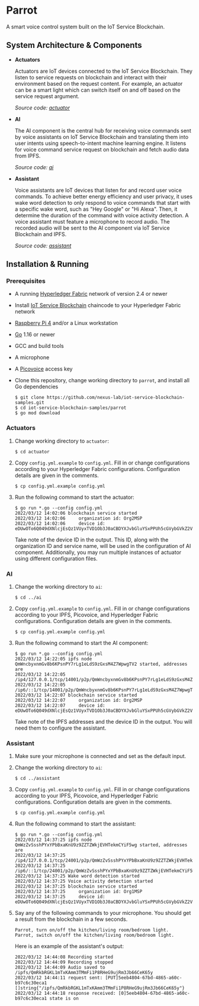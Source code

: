 # Parrot

A smart voice control system built on the IoT Service Blockchain.

## System Architecture & Components

- **Actuators**

  Actuators are IoT devices connected to the IoT Service Blockchain.
  They listen to service requests on blockchain and interact with their environment based on the
  request content.
  For example, an actuator can be a smart light which can switch itself on and off based on
  the service request argument.

  _Source code: [actuator](actuator/)_

- **AI**

  The AI component is the central hub for receiving voice commands sent by voice assistants on IoT
  Service Blockchain and translating them into user intents using speech-to-intent machine learning
  engine.
  It listens for voice command service request on blockchain and fetch audio data from IPFS.

  _Source code: [ai](ai/)_

- **Assistant**

  Voice assistants are IoT devices that listen for and record user voice commands.
  To achieve better energy efficiency and user privacy, it uses wake word detection to only respond
  to voice commands that start with a specific wake word, such as "Hey Google" or "Hi Alexa".
  Then, it determine the duration of the command with voice activity detection.
  A voice assistant must feature a microphone to record audio.
  The recorded audio will be sent to the AI component via IoT Service Blockchain and IPFS.

  _Source code: [assistant](assistant/)_

## Installation & Running

### Prerequisites

- A running [Hyperledger Fabric](https://www.hyperledger.org/use/fabric) network of version 2.4 or
    newer
- Install [IoT Service Blockchain](https://github.com/nexus-lab/iot-service-blockchain) chaincode
    to your Hyperledger Fabric network
- [Raspberry Pi 4](https://www.raspberrypi.com/) and/or a Linux workstation
- [Go](https://go.dev/) 1.16 or newer
- GCC and build tools
- A microphone
- A [Picovoice](https://picovoice.ai/) access key
- Clone this repository, change working directory to `parrot`, and install all Go dependencies

    ```
    $ git clone https://github.com/nexus-lab/iot-service-blockchain-samples.git
    $ cd iot-service-blockchain-samples/parrot
    $ go mod download
    ```

### Actuators

1. Change working directory to `actuator`:

    ```
    $ cd actuator
    ```

1. Copy `config.yml.example` to `config.yml`.
    Fill in or change configurations according to your Hyperledger Fabric configurations.
    Configuration details are given in the comments.

    ```
    $ cp config.yml.example config.yml
    ```

1. Run the following command to start the actuator:

    ```
    $ go run *.go --config config.yml
    2022/03/12 14:02:06 blockchain service started
    2022/03/12 14:02:06     organization id: Org2MSP
    2022/03/12 14:02:06     device id: eDUwOTo6Q049dXNlcjEsQz1VUyxTVD1Ob3J0aCBDYXJvbGluYSxPPUh5cGVybGVkZ2VyLE9VPWNsaWVudDo6Q049Y2Eub3JnMi5leGFtcGxlLmNvbSxDPVVLLEw9SHVyc2xleSxTVD1IYW1wc2hpcmUsTz1vcmcyLmV4YW1wbGUuY29t
    ```

    Take note of the device ID in the output.
    This ID, along with the organization ID and service name, will be used in the configuration of
    AI component.
    Additionally, you may run multiple instances of actuator using different configuration files.

### AI

1. Change the working directory to `ai`:

    ```
    $ cd ../ai
    ```

1. Copy `config.yml.example` to `config.yml`.
    Fill in or change configurations according to your IPFS, Picovoice, and Hyperledger Fabric
    configurations.
    Configuration details are given in the comments.

    ```
    $ cp config.yml.example config.yml
    ```

1. Run the following command to start the AI component:

    ```
    $ go run *.go --config config.yml
    2022/03/12 14:22:05 ipfs node QmWncbyxnmGv8b6KPsnPY7rLg1eLdS9zGxsM4Z7WpwgTV2 started, addresses are
    2022/03/12 14:22:05     /ip4/127.0.0.1/tcp/14001/p2p/QmWncbyxnmGv8b6KPsnPY7rLg1eLdS9zGxsM4Z7WpwgTV2
    2022/03/12 14:22:05     /ip6/::1/tcp/14001/p2p/QmWncbyxnmGv8b6KPsnPY7rLg1eLdS9zGxsM4Z7WpwgTV2
    2022/03/12 14:22:07 blockchain service started
    2022/03/12 14:22:07     organization id: Org2MSP
    2022/03/12 14:22:07     device id: eDUwOTo6Q049dXNlcjEsQz1VUyxTVD1Ob3J0aCBDYXJvbGluYSxPPUh5cGVybGVkZ2VyLE9VPWNsaWVudDo6Q049Y2Eub3JnMi5leGFtcGxlLmNvbSxDPVVLLEw9SHVyc2xleSxTVD1IYW1wc2hpcmUsTz1vcmcyLmV4YW1wbGUuY29t
    ```

    Take note of the IPFS addresses and the device ID in the output.
    You will need them to configure the assistant.

### Assistant

1. Make sure your microphone is connected and set as the default input.

1. Change the working directory to `ai`:

    ```
    $ cd ../assistant
    ```

1. Copy `config.yml.example` to `config.yml`.
    Fill in or change configurations according to your IPFS, Picovoice, and Hyperledger Fabric
    configurations.
    Configuration details are given in the comments.

    ```
    $ cp config.yml.example config.yml
    ```

1. Run the following command to start the assistant:

    ```
    $ go run *.go --config config.yml
    2022/03/12 14:37:25 ipfs node QmWzZvSsshPYxYPbBxaKnU9z9ZZTZWkjEVHTekmCYiF5wg started, addresses are
    2022/03/12 14:37:25     /ip4/127.0.0.1/tcp/24001/p2p/QmWzZvSsshPYxYPbBxaKnU9z9ZZTZWkjEVHTekmCYiF5wg
    2022/03/12 14:37:25     /ip6/::1/tcp/24001/p2p/QmWzZvSsshPYxYPbBxaKnU9z9ZZTZWkjEVHTekmCYiF5wg
    2022/03/12 14:37:25 Wake word detection started
    2022/03/12 14:37:25 Voice activity detection started
    2022/03/12 14:37:25 blockchain service started
    2022/03/12 14:37:25     organization id: Org1MSP
    2022/03/12 14:37:25     device id: eDUwOTo6Q049dXNlcjEsQz1VUyxTVD1Ob3J0aCBDYXJvbGluYSxPPUh5cGVybGVkZ2VyLE9VPWNsaWVudDo6Q049Y2Eub3JnMS5leGFtcGxlLmNvbSxDPVVTLEw9RHVyaGFtLFNUPU5vcnRoIENhcm9saW5hLE89b3JnMS5leGFtcGxlLmNvbQ==
    ```

1. Say any of the following commands to your microphone.
    You should get a result from the blockchain in a few seconds.

    ```
    Parrot, turn on/off the kitchen/living room/bedroom light.
    Parrot, switch on/off the kitchen/living room/bedroom light.
    ```

    Here is an example of the assistant's output:

    ```
    2022/03/12 14:44:08 Recording started
    2022/03/12 14:44:09 Recording stopped
    2022/03/12 14:44:09 Audio saved to /ipfs/QmRkbRGKL1mTxKAmm3TMmFi1P8RHeG9ujRm3Jb66CeK65y
    2022/03/12 14:44:11 request sent: [PUT]5eeb4804-67bd-4865-a60c-b97c6c30eca1 []string{"/ipfs/QmRkbRGKL1mTxKAmm3TMmFi1P8RHeG9ujRm3Jb66CeK65y"}
    2022/03/12 14:44:18 response received: [0]5eeb4804-67bd-4865-a60c-b97c6c30eca1 state is on
    ```
